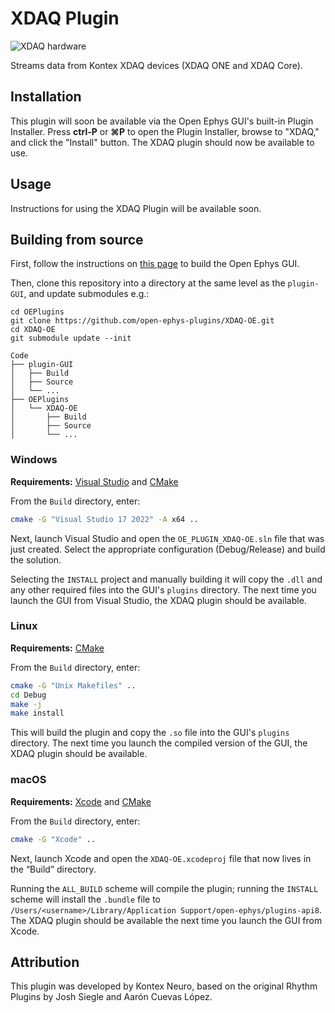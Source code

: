 # XDAQ Plugin

![XDAQ hardware](https://i.shgcdn.com/d17a3299-443e-4441-8bbd-07de7e8fb70f/-/format/auto/-/preview/3000x3000/-/quality/lighter/)

Streams data from Kontex XDAQ devices (XDAQ ONE and XDAQ Core).

## Installation

This plugin will soon be available via the Open Ephys GUI's built-in Plugin Installer. Press **ctrl-P** or **⌘P** to open the Plugin Installer, browse to "XDAQ," and click the "Install" button. The XDAQ plugin should now be available to use.

## Usage

Instructions for using the XDAQ Plugin will be available soon.

## Building from source

First, follow the instructions on [this page](https://open-ephys.github.io/gui-docs/Developer-Guide/Compiling-the-GUI.html) to build the Open Ephys GUI.

Then, clone this repository into a directory at the same level as the `plugin-GUI`, and update submodules e.g.:

```
cd OEPlugins
git clone https://github.com/open-ephys-plugins/XDAQ-OE.git
cd XDAQ-OE
git submodule update --init
``` 

```
Code
├── plugin-GUI
│   ├── Build
│   ├── Source
│   └── ...
├── OEPlugins
│   └── XDAQ-OE
│       ├── Build
│       ├── Source
│       └── ...
```

### Windows

**Requirements:** [Visual Studio](https://visualstudio.microsoft.com/) and [CMake](https://cmake.org/install/)

From the `Build` directory, enter:

```bash
cmake -G "Visual Studio 17 2022" -A x64 ..
```

Next, launch Visual Studio and open the `OE_PLUGIN_XDAQ-OE.sln` file that was just created. Select the appropriate configuration (Debug/Release) and build the solution.

Selecting the `INSTALL` project and manually building it will copy the `.dll` and any other required files into the GUI's `plugins` directory. The next time you launch the GUI from Visual Studio, the XDAQ plugin should be available.


### Linux

**Requirements:** [CMake](https://cmake.org/install/)

From the `Build` directory, enter:

```bash
cmake -G "Unix Makefiles" ..
cd Debug
make -j
make install
```

This will build the plugin and copy the `.so` file into the GUI's `plugins` directory. The next time you launch the compiled version of the GUI, the XDAQ plugin should be available.


### macOS

**Requirements:** [Xcode](https://developer.apple.com/xcode/) and [CMake](https://cmake.org/install/)

From the `Build` directory, enter:

```bash
cmake -G "Xcode" ..
```

Next, launch Xcode and open the `XDAQ-OE.xcodeproj` file that now lives in the “Build” directory.

Running the `ALL_BUILD` scheme will compile the plugin; running the `INSTALL` scheme will install the `.bundle` file to `/Users/<username>/Library/Application Support/open-ephys/plugins-api8`. The XDAQ plugin should be available the next time you launch the GUI from Xcode.



## Attribution

This plugin was developed by Kontex Neuro, based on the original Rhythm Plugins by Josh Siegle and Aarón Cuevas López.
